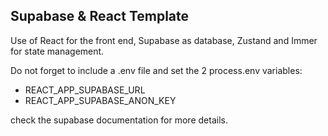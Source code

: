 ## Supabase & React Template

Use of React for the front end, Supabase as database, Zustand and Immer for state management.

Do not forget to include a .env file and set the 2 process.env variables:

- REACT_APP_SUPABASE_URL
- REACT_APP_SUPABASE_ANON_KEY

check the supabase documentation for more details.